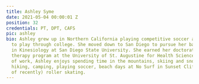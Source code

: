 ```yaml
---
title: Ashley Syme
date: 2021-05-04 00:00:01 Z
position: 32
credentials: PT, DPT, CAFS
pic: ashley
bio: Ashley grew up in Northern California playing competitive soccer and continued
  to play through college. She moved down to San Diego to pursue her bachelor’s degree
  in Kinesiology at San Diego State University. She earned her doctorate of physical
  therapy program at the University of St. Augustine for Health Sciences. Outside
  of work, Ashley enjoys spending time in the mountains, skiing and snowboarding,
  hiking, camping, playing soccer, beach days at No Surf in Sunset Cliffs and (as
  of recently) roller skating.
---
```


